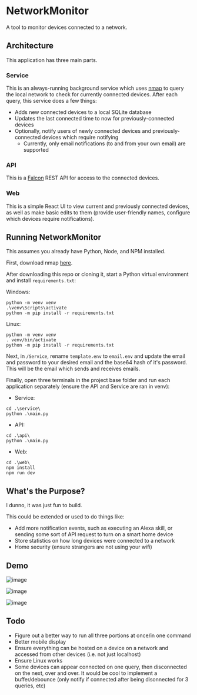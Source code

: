 # NetworkMonitor
A tool to monitor devices connected to a network.


## Architecture
This application has three main parts.

### Service
This is an always-running background service which uses [nmap](https://nmap.org/) to query the local network to check for currently connected devices. After each query, this service does a few things:
- Adds new connected devices to a local SQLite database
- Updates the last connected time to now for previously-connected devices
- Optionally, notify users of newly connected devices and previously-connected devices which require notifying
  - Currently, only email notifications (to and from your own email) are supported
  
### API
This is a [Falcon](https://falcon.readthedocs.io/en/stable/) REST API for access to the connected devices.

### Web
This is a simple React UI to view current and previously connected devices, as well as make basic edits to them (provide user-friendly names, configure which devices require notifications).

## Running NetworkMonitor
This assumes you already have Python, Node, and NPM installed. 

First, download nmap [here](https://nmap.org/download).

After downloading this repo or cloning it, start a Python virtual environment and install `requirements.txt`:

Windows:
```
python -m venv venv
.\venv\Scripts\activate
python -m pip install -r requirements.txt
```

Linux:
```
python -m venv venv
. venv/bin/activate
python -m pip install -r requirements.txt
```

Next, in `/Service`, rename `template.env` to `email.env` and update the email and password to your desired email and the base64 hash of it's password. This will be the email which sends and receives emails. 

Finally, open three terminals in the project base folder and run each application separately (ensure the API and Service are ran in venv):
- Service:
```
cd .\service\
python .\main.py
```
- API:
```
cd .\api\
python .\main.py
```
- Web:
```
cd .\web\
npm install
npm run dev
```

## What's the Purpose?
I dunno, it was just fun to build.

This could be extended or used to do things like:
- Add more notification events, such as executing an Alexa skill, or sending some sort of API request to turn on a smart home device
- Store statistics on how long devices were connected to a network
- Home security (ensure strangers are not using your wifi)

## Demo
![image](https://github.com/user-attachments/assets/f4fbded9-0aca-4d93-bcab-66c752635441)

![image](https://github.com/user-attachments/assets/b1913a00-353e-4b3c-a8ad-9a4f4256b6b0)

![image](https://github.com/user-attachments/assets/df05a9b1-809b-4ec2-bed0-c47353580854)

## Todo
- Figure out a better way to run all three portions at once/in one command
- Better mobile display
- Ensure everything can be hosted on a device on a network and accessed from other devices (i.e. not just localhost)
- Ensure Linux works
- Some devices can appear connected on one query, then disconnected on the next, over and over. It would be cool to implement a buffer/debounce (only notify if connected after being disonnected for 3 queries, etc)  
